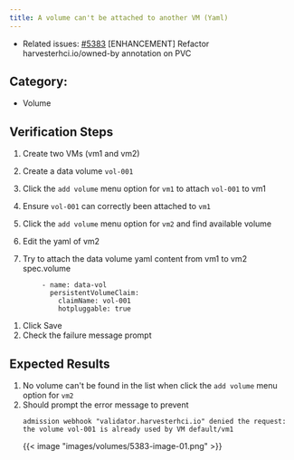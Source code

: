 ```yaml
---
title: A volume can't be attached to another VM (Yaml)
---
```


* Related issues: [#5383](https://github.com/harvester/harvester/issues/5383) [ENHANCEMENT] Refactor harvesterhci.io/owned-by annotation on PVC

## Category: 
* Volume

## Verification Steps
1. Create two VMs (vm1 and vm2)
1. Create a data volume `vol-001`
1. Click the `add volume` menu option for `vm1` to attach `vol-001` to vm1
1. Ensure `vol-001` can correctly been attached to `vm1`
1. Click the `add volume` menu option for `vm2` and find available volume

1. Edit the yaml of vm2
1. Try to attach the data volume yaml content from vm1 to vm2 spec.volume
```
        - name: data-vol
          persistentVolumeClaim:
            claimName: vol-001
            hotpluggable: true
```
1. Click Save 
1. Check the failure message prompt

## Expected Results
1. No volume can't be found in the list when click the `add volume` menu option for `vm2`
1. Should prompt the error message to prevent 
    ```
    admission webhook "validator.harvesterhci.io" denied the request: the volume vol-001 is already used by VM default/vm1
    ```
    {{< image "images/volumes/5383-image-01.png" >}}